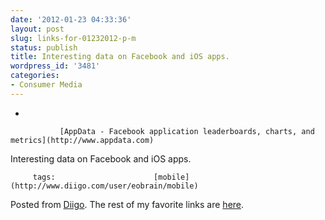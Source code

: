 ```yaml
---
date: '2012-01-23 04:33:36'
layout: post
slug: links-for-01232012-p-m
status: publish
title: Interesting data on Facebook and iOS apps.
wordpress_id: '3481'
categories:
- Consumer Media
---
```


     
  *      

               [AppData - Facebook application leaderboards, charts, and metrics](http://www.appdata.com)      

     

Interesting data on Facebook and iOS apps.

             

         tags:                      [mobile](http://www.diigo.com/user/eobrain/mobile)

                                       
 

Posted from [Diigo](http://www.diigo.com). The rest of my favorite links are [here](http://www.diigo.com/user/eobrain).
